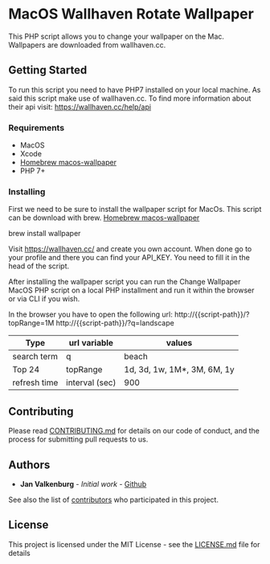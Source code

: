 # MacOS Wallhaven Rotate Wallpaper

This PHP script allows you to change your wallpaper on the Mac. Wallpapers are 
downloaded from wallhaven.cc.

## Getting Started

To run this script you need to have PHP7 installed on your local machine. As 
said this script make use of wallhaven.cc. To find more information about their
api visit: https://wallhaven.cc/help/api
 
### Requirements

* MacOS
* Xcode
* [Homebrew macos-wallpaper](https://formulae.brew.sh/formula/wallpaper)
* PHP 7+

### Installing

First we need to be sure to install the wallpaper script for MacOs. This script
can be download with brew. [Homebrew macos-wallpaper](https://formulae.brew.sh/formula/wallpaper)

brew install wallpaper 

Visit https://wallhaven.cc/ and create you own account. When done go to your
profile and there you can find your API_KEY. You need to fill it in the head 
of the script.

After installing the wallpaper script you can run the Change Wallpaper MacOS 
PHP script on a local PHP installment and run it within the browser or via CLI 
if you wish. 

In the browser you have to open the following url:
http://{{script-path}}/?topRange=1M
http://{{script-path}}/?q=landscape
 
| Type         | url variable   | values                      |
|--------------|----------------|-----------------------------|
| search term  | q              | beach                       |
| Top 24       | topRange       | 1d, 3d, 1w, 1M*, 3M, 6M, 1y |
| refresh time | interval (sec) | 900                         |

## Contributing

Please read [CONTRIBUTING.md](https://gist.github.com/PurpleBooth/b24679402957c63ec426) 
for details on our code of conduct, and the process for submitting pull requests to us.

## Authors

* **Jan Valkenburg** - *Initial work* - [Github](https://github.com/JanValkenburg/mac-wallhaven-change-wallpaper)

See also the list of [contributors](https://github.com/your/project/contributors) 
who participated in this project.

## License

This project is licensed under the MIT License - see the [LICENSE.md](LICENSE.md) 
file for details


